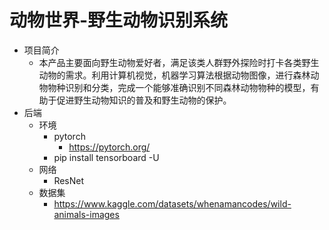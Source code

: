 # 动物世界-野生动物识别系统
- 项目简介
  - 本产品主要面向野生动物爱好者，满足该类人群野外探险时打卡各类野生动物的需求。利用计算机视觉，机器学习算法根据动物图像，进行森林动物物种识别和分类，完成一个能够准确识别不同森林动物物种的模型，有助于促进野生动物知识的普及和野生动物的保护。
- 后端
  - 环境
    - pytorch
      - https://pytorch.org/
    - pip install tensorboard -U
  - 网络
    - ResNet
  - 数据集
    - https://www.kaggle.com/datasets/whenamancodes/wild-animals-images